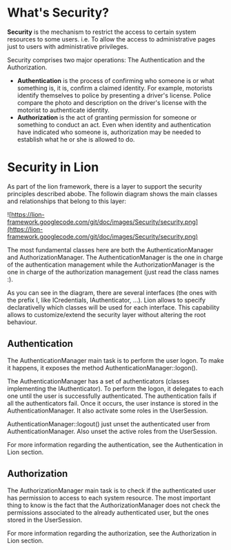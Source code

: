 # What's Security? #

**Security** is the mechanism to restrict the access to certain system resources to some users.
i.e. To allow the access to administrative pages just to users with administrative privileges.

Security comprises two major operations: The Authentication and the Authorization.

  * **Authentication** is the process of confirming who someone is or what something is, it is, confirm a claimed identity. For example, motorists identify themselves to police by presenting a driver's license. Police compare the photo and description on the driver's license with the motorist to authenticate identity.
  * **Authorization** is the act of granting permission for someone or something to conduct an act. Even when identity and authentication have indicated who someone is, authorization may be needed to establish what he or she is allowed to do.

# Security in Lion #

As part of the lion framework, there is a layer to support the security principles described abobe.
The followin diagram shows the main classes and relationships that belong to this layer:

![https://lion-framework.googlecode.com/git/doc/images/Security/security.png](https://lion-framework.googlecode.com/git/doc/images/Security/security.png)

The most fundamental classes here are both the AuthenticationManager and AuthorizationManager.
The AuthenticationManager is the one in charge of the authentication management while the AuthorizationManager is the one in charge of the authorization management (just read the class names :).

As you can see in the diagram, there are several interfaces (the ones with the prefix I, like ICredentials, IAuthenticator, ...). Lion allows to specify declarativelly which classes will be used for each interface. This capability allows to customize/extend the security layer without altering the root behaviour.

## Authentication ##

The AuthenticationManager main task is to perform the user logon. To make it happens, it exposes the method AuthenticationManager::logon().

The AuthenticationManager has a set of authenticators (classes implementing the IAuthenticator). To perform the logon, it delegates to each one until the user is successfully authenticated. The authentication fails if all the authenticators fail.
Once it occurs, the user instance is stored in the AuthenticationManager. It also activate some roles in the UserSession.

AuthenticationManager::logout() just unset the authenticated user from AuthenticationManager. Also unset the active roles from the UserSession.

For more information regarding the authentication, see the Authentication in Lion section.

## Authorization ##

The AuthorizationManager main task is to check if the authenticated user has permission to access to each system resource.
The most important thing to know is the fact that the AuthorizationManager does not check the permissions associated to the already authenticated user, but the ones stored in the UserSession.

For more information regarding the authorization, see the Authorization in Lion section.
